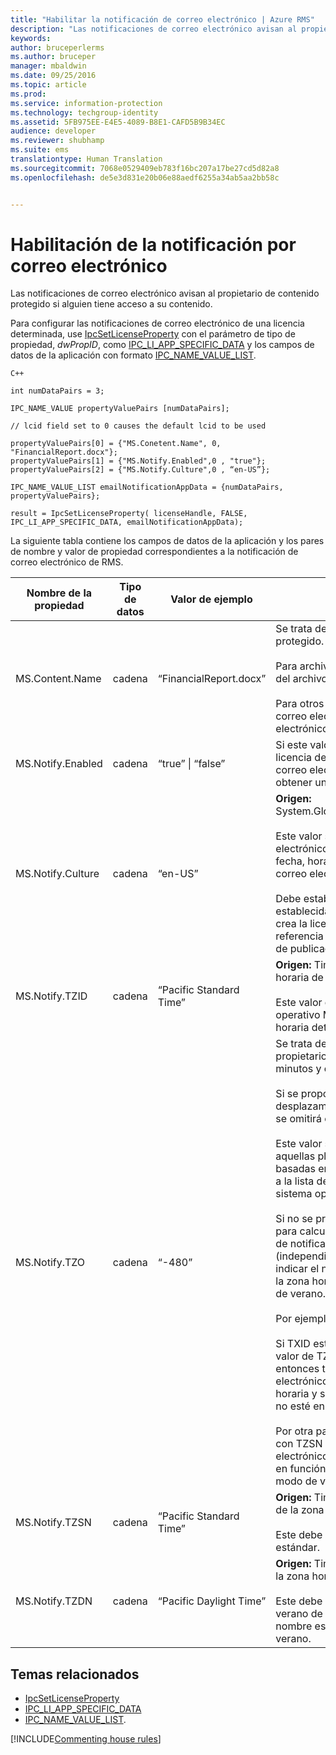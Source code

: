 ```yaml
---
title: "Habilitar la notificación de correo electrónico | Azure RMS"
description: "Las notificaciones de correo electrónico avisan al propietario de contenido protegido si alguien tiene acceso a su contenido."
keywords: 
author: bruceperlerms
ms.author: bruceper
manager: mbaldwin
ms.date: 09/25/2016
ms.topic: article
ms.prod: 
ms.service: information-protection
ms.technology: techgroup-identity
ms.assetid: 5FB975EE-E4E5-4089-B8E1-CAFD5B9B34EC
audience: developer
ms.reviewer: shubhamp
ms.suite: ems
translationtype: Human Translation
ms.sourcegitcommit: 7068e0529409eb783f16bc207a17be27cd5d82a8
ms.openlocfilehash: de5e3d831e20b06e88aedf6255a34ab5aa2bb58c


---
```


# <a name="how-to-enable-email-notification"></a>Habilitación de la notificación por correo electrónico

Las notificaciones de correo electrónico avisan al propietario de contenido protegido si alguien tiene acceso a su contenido.

Para configurar las notificaciones de correo electrónico de una licencia determinada, use [IpcSetLicenseProperty](https://msdn.microsoft.com/library/hh535271.aspx) con el parámetro de tipo de propiedad, *dwPropID*, como [IPC\_LI\_APP\_SPECIFIC\_DATA](https://msdn.microsoft.com/library/hh535287.aspx) y los campos de datos de la aplicación con formato [IPC\_NAME\_VALUE\_LIST](https://msdn.microsoft.com/library/hh535277.aspx).

    C++

    int numDataPairs = 3;

    IPC_NAME_VALUE propertyValuePairs [numDataPairs];

    // lcid field set to 0 causes the default lcid to be used

    propertyValuePairs[0] = {"MS.Conetent.Name", 0, "FinancialReport.docx"};
    propertyValuePairs[1] = {"MS.Notify.Enabled",0 , "true"};
    propertyValuePairs[2] = {"MS.Notify.Culture",0 , “en-US”};

    IPC_NAME_VALUE_LIST emailNotificationAppData = {numDataPairs, propertyValuePairs};

    result = IpcSetLicenseProperty( licenseHandle, FALSE, IPC_LI_APP_SPECIFIC_DATA, emailNotificationAppData);


La siguiente tabla contiene los campos de datos de la aplicación y los pares de nombre y valor de propiedad correspondientes a la notificación de correo electrónico de RMS.


|Nombre de la propiedad | Tipo de datos | Valor de ejemplo | Notas |
|--------------|-----------|---------------|-------|
|MS.Content.Name|cadena|“FinancialReport.docx”|Se trata de un identificador asociado con el contenido protegido.<br><br> Para archivos protegidos, este valor debe ser el nombre del archivo sin información de ruta de acceso.<br><br> Para otros tipos de contenido, como un mensaje de correo electrónico, podría ser el asunto del correo electrónico o podría estar vacío.|
|MS.Notify.Enabled|cadena|“true” &#124; “false”|Si este valor se establece en “true”, el propietario de la licencia de publicación recibirá una notificación de correo electrónico cuando un usuario intente usarla para obtener una licencia de usuario final.|
|MS.Notify.Culture|cadena|“en-US”| **Origen:** System.Globalization.CultureInfo.CurrentUICulture.Name <br><br>Este valor se usa para determinar el idioma del correo electrónico de notificación, así como el formato de fecha, hora y número que debe usarse en el mensaje de correo electrónico.<br><br>Debe establecerse en función de la configuración establecida por el usuario de la máquina en la que se crea la licencia de publicación o en función de la referencia cultural preferida del propietario de la licencia de publicación.|
|MS.Notify.TZID|cadena|“Pacific Standard Time”|**Origen:** TimeZoneInfo.Local.Id - Identificador de zona horaria de Windows.<br><br>Este valor es el identificador de zona horaria del sistema operativo Microsoft Windows que describe una zona horaria determinada y sus características.|
|MS.Notify.TZO|cadena|“-480”|Se trata del desplazamiento de zona horaria del propietario de la licencia de publicación expresado minutos y con respecto a la hora UTC.<br><br>Si se proporciona un valor válido de TZID, se usará el desplazamiento de la zona horaria especificada por él y se omitirá este valor.<br><br>Este valor será el que con toda probabilidad usen aquellas plataformas de publicación que no estén basadas en Windows y que, por tanto, no tengan acceso a la lista de valores de identificador de zona horaria del sistema operativo Windows.<br><br>Si no se proporciona un valor TZID, se usará este valor para calcular el desplazamiento horario de los mensajes de notificación, mientras que el TZSN se usará (independientemente del valor de zona horaria) para indicar el nombre de la zona horaria. Esto provocará que la zona horaria sea fija y no se actualice con el horario de verano.<br><br>Por ejemplo:<br><br>Si TXID está en blanco, TZ0 se configura en “-420” y el valor de TZSN se establece en “Pacific Daylight Time”, entonces todos los valores mostrados en el correo electrónico de notificación se ajustarán a esa zona horaria y se mostrarán aunque el horario de verano ya no esté en vigor.<br><br>Por otra parte, si se proporciona un valor de TZID junto con TZSN y TZDN, las horas especificadas en el correo electrónico de notificación se ajustarán y se mostrarán en función de si la fecha y hora deben mostrarse en modo de verano o en modo estándar.|
|MS.Notify.TZSN|cadena|“Pacific Standard Time”|**Origen:** TimeZoneInfo.Local.StandardName - Nombre de la zona horaria estándar.<br><br>Este debe el nombre localizado de la zona horaria estándar.|
|MS.Notify.TZDN|cadena|“Pacific Daylight Time”|**Origen:** TimeZoneInfo.Local.DaylightName - Nombre de la zona horaria del horario de verano.<br><br>Este debe ser el nombre localizado del horario de verano de la zona horaria. Puede ser el mismo que el nombre estándar si la zona horaria no admite horario de verano.|

## <a name="related-topics"></a>Temas relacionados

- [IpcSetLicenseProperty](https://msdn.microsoft.com/library/hh535271.aspx)
- [IPC\_LI\_APP\_SPECIFIC\_DATA](https://msdn.microsoft.com/library/hh535287.aspx)
- [IPC\_NAME\_VALUE\_LIST](https://msdn.microsoft.com/library/hh535277.aspx).

[!INCLUDE[Commenting house rules](../includes/houserules.md)]


<!--HONumber=Jan17_HO1-->


